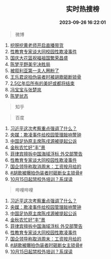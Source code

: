<div align="center"><h2>实时热搜榜</h2><h4>2023-09-26 16:22:01</h4></div>

> 微博  

1. [挖呀挖黄老师开启直播带货](https://s.weibo.com/weibo?q=%23%E6%8C%96%E5%91%80%E6%8C%96%E9%BB%84%E8%80%81%E5%B8%88%E5%BC%80%E5%90%AF%E7%9B%B4%E6%92%AD%E5%B8%A6%E8%B4%A7%23&t=31&band_rank=1&Refer=top)<br />
2. [性教育专家谈大同校园性欺凌事件](https://s.weibo.com/weibo?q=%23%E6%80%A7%E6%95%99%E8%82%B2%E4%B8%93%E5%AE%B6%E8%B0%88%E5%A4%A7%E5%90%8C%E6%A0%A1%E5%9B%AD%E6%80%A7%E6%AC%BA%E5%87%8C%E4%BA%8B%E4%BB%B6%23&t=31&band_rank=2&Refer=top)<br />
3. [国庆大花篮祝福祖国繁荣昌盛](https://s.weibo.com/weibo?q=%23%E5%9B%BD%E5%BA%86%E5%A4%A7%E8%8A%B1%E7%AF%AE%E7%A5%9D%E7%A6%8F%E7%A5%96%E5%9B%BD%E7%B9%81%E8%8D%A3%E6%98%8C%E7%9B%9B%23&t=31&band_rank=3&Refer=top)<br />
4. [陈梦平野美宇决胜局](https://s.weibo.com/weibo?q=%23%E9%99%88%E6%A2%A6%E5%B9%B3%E9%87%8E%E7%BE%8E%E5%AE%87%E5%86%B3%E8%83%9C%E5%B1%80%23&t=31&band_rank=4&Refer=top)<br />
5. [被叙利亚第一夫人圈粉了](https://s.weibo.com/weibo?q=%23%E8%A2%AB%E5%8F%99%E5%88%A9%E4%BA%9A%E7%AC%AC%E4%B8%80%E5%A4%AB%E4%BA%BA%E5%9C%88%E7%B2%89%E4%BA%86%23&t=31&band_rank=5&Refer=top)<br />
6. [王乐君说拍伪装者时被胡歌砸断锁骨](https://s.weibo.com/weibo?q=%23%E7%8E%8B%E4%B9%90%E5%90%9B%E8%AF%B4%E6%8B%8D%E4%BC%AA%E8%A3%85%E8%80%85%E6%97%B6%E8%A2%AB%E8%83%A1%E6%AD%8C%E7%A0%B8%E6%96%AD%E9%94%81%E9%AA%A8%23&t=31&band_rank=6&Refer=top)<br />
7. [2.5亿年后所有的美好或都将结束](https://s.weibo.com/weibo?q=%232.5%E4%BA%BF%E5%B9%B4%E5%90%8E%E6%89%80%E6%9C%89%E7%9A%84%E7%BE%8E%E5%A5%BD%E6%88%96%E9%83%BD%E5%B0%86%E7%BB%93%E6%9D%9F%23&t=31&band_rank=7&Refer=top)<br />
8. [冯宝宝与张楚岚](https://s.weibo.com/weibo?q=%23%E5%86%AF%E5%AE%9D%E5%AE%9D%E4%B8%8E%E5%BC%A0%E6%A5%9A%E5%B2%9A%23&t=31&band_rank=8&Refer=top)<br />
9. [陈梦状态](https://s.weibo.com/weibo?q=%E9%99%88%E6%A2%A6%E7%8A%B6%E6%80%81&t=31&band_rank=9&Refer=top)<br />

> 知乎  


> 百度  

1. [习近平这次考察重点强调了什么？](https://www.baidu.com/s?wd=%E4%B9%A0%E8%BF%91%E5%B9%B3%E8%BF%99%E6%AC%A1%E8%80%83%E5%AF%9F%E9%87%8D%E7%82%B9%E5%BC%BA%E8%B0%83%E4%BA%86%E4%BB%80%E4%B9%88%EF%BC%9F&sa=fyb_news&rsv_dl=fyb_news)<br />
2. [央媒：欺凌事件给校园管理敲响警钟](https://www.baidu.com/s?wd=%E5%A4%AE%E5%AA%92%EF%BC%9A%E6%AC%BA%E5%87%8C%E4%BA%8B%E4%BB%B6%E7%BB%99%E6%A0%A1%E5%9B%AD%E7%AE%A1%E7%90%86%E6%95%B2%E5%93%8D%E8%AD%A6%E9%92%9F&sa=fyb_news&rsv_dl=fyb_news)<br />
3. [中国足协原主席陈戌源被提起公诉](https://www.baidu.com/s?wd=%E4%B8%AD%E5%9B%BD%E8%B6%B3%E5%8D%8F%E5%8E%9F%E4%B8%BB%E5%B8%AD%E9%99%88%E6%88%8C%E6%BA%90%E8%A2%AB%E6%8F%90%E8%B5%B7%E5%85%AC%E8%AF%89&sa=fyb_news&rsv_dl=fyb_news)<br />
4. [金秋农忙好“丰”景](https://www.baidu.com/s?wd=%E9%87%91%E7%A7%8B%E5%86%9C%E5%BF%99%E5%A5%BD%E2%80%9C%E4%B8%B0%E2%80%9D%E6%99%AF&sa=fyb_news&rsv_dl=fyb_news)<br />
5. [菲律宾擅拆中国海域浮标 外交部警告](https://www.baidu.com/s?wd=%E8%8F%B2%E5%BE%8B%E5%AE%BE%E6%93%85%E6%8B%86%E4%B8%AD%E5%9B%BD%E6%B5%B7%E5%9F%9F%E6%B5%AE%E6%A0%87+%E5%A4%96%E4%BA%A4%E9%83%A8%E8%AD%A6%E5%91%8A&sa=fyb_news&rsv_dl=fyb_news)<br />
6. [性教育专家谈大同校园性欺凌事件](https://www.baidu.com/s?wd=%E6%80%A7%E6%95%99%E8%82%B2%E4%B8%93%E5%AE%B6%E8%B0%88%E5%A4%A7%E5%90%8C%E6%A0%A1%E5%9B%AD%E6%80%A7%E6%AC%BA%E5%87%8C%E4%BA%8B%E4%BB%B6&sa=fyb_news&rsv_dl=fyb_news)<br />
7. [国企领导称取消周末：工资按月给的](https://www.baidu.com/s?wd=%E5%9B%BD%E4%BC%81%E9%A2%86%E5%AF%BC%E7%A7%B0%E5%8F%96%E6%B6%88%E5%91%A8%E6%9C%AB%EF%BC%9A%E5%B7%A5%E8%B5%84%E6%8C%89%E6%9C%88%E7%BB%99%E7%9A%84&sa=fyb_news&rsv_dl=fyb_news)<br />
8. [#胡歌被曝拍伪装者时砸断女主锁骨#](https://www.baidu.com/s?wd=%23%E8%83%A1%E6%AD%8C%E8%A2%AB%E6%9B%9D%E6%8B%8D%E4%BC%AA%E8%A3%85%E8%80%85%E6%97%B6%E7%A0%B8%E6%96%AD%E5%A5%B3%E4%B8%BB%E9%94%81%E9%AA%A8%23&sa=fyb_news&rsv_dl=fyb_news)<br />
9. [10月15日起禁校外培训？系误读](https://www.baidu.com/s?wd=10%E6%9C%8815%E6%97%A5%E8%B5%B7%E7%A6%81%E6%A0%A1%E5%A4%96%E5%9F%B9%E8%AE%AD%EF%BC%9F%E7%B3%BB%E8%AF%AF%E8%AF%BB&sa=fyb_news&rsv_dl=fyb_news)<br />

> 哔哩哔哩  

1. [习近平这次考察重点强调了什么？](https://www.baidu.com/s?wd=%E4%B9%A0%E8%BF%91%E5%B9%B3%E8%BF%99%E6%AC%A1%E8%80%83%E5%AF%9F%E9%87%8D%E7%82%B9%E5%BC%BA%E8%B0%83%E4%BA%86%E4%BB%80%E4%B9%88%EF%BC%9F&sa=fyb_news&rsv_dl=fyb_news)<br />
2. [央媒：欺凌事件给校园管理敲响警钟](https://www.baidu.com/s?wd=%E5%A4%AE%E5%AA%92%EF%BC%9A%E6%AC%BA%E5%87%8C%E4%BA%8B%E4%BB%B6%E7%BB%99%E6%A0%A1%E5%9B%AD%E7%AE%A1%E7%90%86%E6%95%B2%E5%93%8D%E8%AD%A6%E9%92%9F&sa=fyb_news&rsv_dl=fyb_news)<br />
3. [中国足协原主席陈戌源被提起公诉](https://www.baidu.com/s?wd=%E4%B8%AD%E5%9B%BD%E8%B6%B3%E5%8D%8F%E5%8E%9F%E4%B8%BB%E5%B8%AD%E9%99%88%E6%88%8C%E6%BA%90%E8%A2%AB%E6%8F%90%E8%B5%B7%E5%85%AC%E8%AF%89&sa=fyb_news&rsv_dl=fyb_news)<br />
4. [金秋农忙好“丰”景](https://www.baidu.com/s?wd=%E9%87%91%E7%A7%8B%E5%86%9C%E5%BF%99%E5%A5%BD%E2%80%9C%E4%B8%B0%E2%80%9D%E6%99%AF&sa=fyb_news&rsv_dl=fyb_news)<br />
5. [菲律宾擅拆中国海域浮标 外交部警告](https://www.baidu.com/s?wd=%E8%8F%B2%E5%BE%8B%E5%AE%BE%E6%93%85%E6%8B%86%E4%B8%AD%E5%9B%BD%E6%B5%B7%E5%9F%9F%E6%B5%AE%E6%A0%87+%E5%A4%96%E4%BA%A4%E9%83%A8%E8%AD%A6%E5%91%8A&sa=fyb_news&rsv_dl=fyb_news)<br />
6. [性教育专家谈大同校园性欺凌事件](https://www.baidu.com/s?wd=%E6%80%A7%E6%95%99%E8%82%B2%E4%B8%93%E5%AE%B6%E8%B0%88%E5%A4%A7%E5%90%8C%E6%A0%A1%E5%9B%AD%E6%80%A7%E6%AC%BA%E5%87%8C%E4%BA%8B%E4%BB%B6&sa=fyb_news&rsv_dl=fyb_news)<br />
7. [国企领导称取消周末：工资按月给的](https://www.baidu.com/s?wd=%E5%9B%BD%E4%BC%81%E9%A2%86%E5%AF%BC%E7%A7%B0%E5%8F%96%E6%B6%88%E5%91%A8%E6%9C%AB%EF%BC%9A%E5%B7%A5%E8%B5%84%E6%8C%89%E6%9C%88%E7%BB%99%E7%9A%84&sa=fyb_news&rsv_dl=fyb_news)<br />
8. [#胡歌被曝拍伪装者时砸断女主锁骨#](https://www.baidu.com/s?wd=%23%E8%83%A1%E6%AD%8C%E8%A2%AB%E6%9B%9D%E6%8B%8D%E4%BC%AA%E8%A3%85%E8%80%85%E6%97%B6%E7%A0%B8%E6%96%AD%E5%A5%B3%E4%B8%BB%E9%94%81%E9%AA%A8%23&sa=fyb_news&rsv_dl=fyb_news)<br />
9. [10月15日起禁校外培训？系误读](https://www.baidu.com/s?wd=10%E6%9C%8815%E6%97%A5%E8%B5%B7%E7%A6%81%E6%A0%A1%E5%A4%96%E5%9F%B9%E8%AE%AD%EF%BC%9F%E7%B3%BB%E8%AF%AF%E8%AF%BB&sa=fyb_news&rsv_dl=fyb_news)<br />
